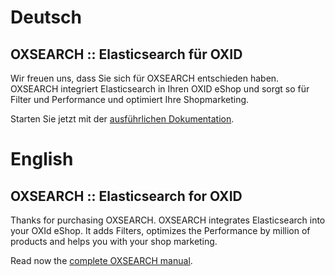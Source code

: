 # Deutsch

## OXSEARCH :: Elasticsearch für OXID

Wir freuen uns, dass Sie sich für OXSEARCH entschieden haben.
OXSEARCH integriert Elasticsearch in Ihren OXID eShop und sorgt so für Filter und Performance und optimiert Ihre Shopmarketing.

Starten Sie jetzt mit der [ausführlichen Dokumentation](de/README.md).

# English

## OXSEARCH :: Elasticsearch for OXID

Thanks for purchasing OXSEARCH.
OXSEARCH integrates Elasticsearch into your OXId eShop. It adds Filters, 
optimizes the Performance by million of products and helps you with your shop marketing.

Read now the [complete OXSEARCH manual](en/README.md).